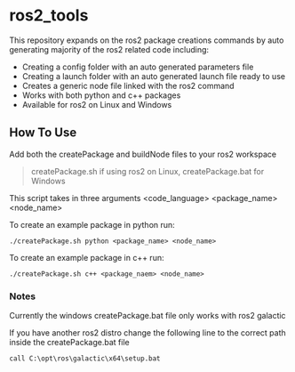 # ros2_tools

This repository expands on the ros2 package creations commands by auto generating majority of the ros2 related code including:
- Creating a config folder with an auto generated parameters file
- Creating a launch folder with an auto generated launch file ready to use
- Creates a generic node file linked with the ros2 command
- Works with both python and c++ packages
- Available for ros2 on Linux and Windows

## How To Use

Add both the createPackage and buildNode files to your ros2 workspace 

> createPackage.sh if using ros2 on Linux, createPackage.bat for Windows


This script takes in three arguments <code_language> <package_name> <node_name>

To create an example package in python run:

```
./createPackage.sh python <package_name> <node_name>
```

To create an example package in c++ run:

```
./createPackage.sh c++ <package_naem> <node_name>
```

### Notes

Currently the windows createPackage.bat file only works with ros2 galactic 

If you have another ros2 distro change the following line to the correct path inside the createPackage.bat file

```
call C:\opt\ros\galactic\x64\setup.bat
```
